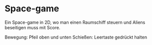 # Space-game
Ein Space-game in 2D, wo man einen Raumschiff steuern und Aliens beseitigen muss mit Score.

Bewegung: Pfeil oben und unten
Schießen: Leertaste gedrückt halten
